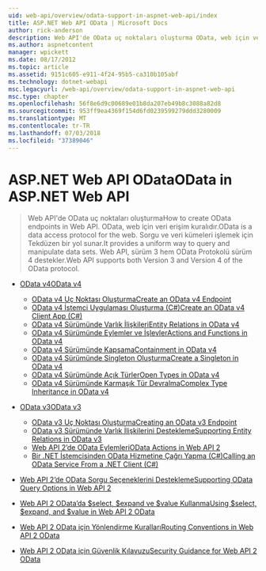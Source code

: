 ```yaml
---
uid: web-api/overview/odata-support-in-aspnet-web-api/index
title: ASP.NET Web API OData | Microsoft Docs
author: rick-anderson
description: Web API'de OData uç noktaları oluşturma OData, web için veri erişim kuralıdır. Sorgu ve veri kümeleri işlemek için Tekdüzen bir yol sunar. Web API'si s...
ms.author: aspnetcontent
manager: wpickett
ms.date: 08/17/2012
ms.topic: article
ms.assetid: 9151c605-e911-4f24-95b5-ca310b105abf
ms.technology: dotnet-webapi
msc.legacyurl: /web-api/overview/odata-support-in-aspnet-web-api
msc.type: chapter
ms.openlocfilehash: 56f8e6d9c00689e01b8da207eb49b8c3088a82d8
ms.sourcegitcommit: 953ff9ea4369f154d6fd0239599279ddd3280009
ms.translationtype: MT
ms.contentlocale: tr-TR
ms.lasthandoff: 07/03/2018
ms.locfileid: "37389046"
---
```

<a name="odata-in-aspnet-web-api"></a><span data-ttu-id="5c805-106">ASP.NET Web API OData</span><span class="sxs-lookup"><span data-stu-id="5c805-106">OData in ASP.NET Web API</span></span>
====================
> <span data-ttu-id="5c805-107">Web API'de OData uç noktaları oluşturma</span><span class="sxs-lookup"><span data-stu-id="5c805-107">How to create OData endpoints in Web API.</span></span> <span data-ttu-id="5c805-108">OData, web için veri erişim kuralıdır.</span><span class="sxs-lookup"><span data-stu-id="5c805-108">OData is a data access protocol for the web.</span></span> <span data-ttu-id="5c805-109">Sorgu ve veri kümeleri işlemek için Tekdüzen bir yol sunar.</span><span class="sxs-lookup"><span data-stu-id="5c805-109">It provides a uniform way to query and manipulate data sets.</span></span> <span data-ttu-id="5c805-110">Web API, sürüm 3 hem OData Protokolü sürüm 4 destekler.</span><span class="sxs-lookup"><span data-stu-id="5c805-110">Web API supports both Version 3 and Version 4 of the OData protocol.</span></span>


- [<span data-ttu-id="5c805-111">OData v4</span><span class="sxs-lookup"><span data-stu-id="5c805-111">OData v4</span></span>](odata-v4/index.md)

    - [<span data-ttu-id="5c805-112">OData v4 Uç Noktası Oluşturma</span><span class="sxs-lookup"><span data-stu-id="5c805-112">Create an OData v4 Endpoint</span></span>](odata-v4/create-an-odata-v4-endpoint.md)
    - [<span data-ttu-id="5c805-113">OData v4 İstemci Uygulaması Oluşturma (C#)</span><span class="sxs-lookup"><span data-stu-id="5c805-113">Create an OData v4 Client App (C#)</span></span>](odata-v4/create-an-odata-v4-client-app.md)
    - [<span data-ttu-id="5c805-114">OData v4 Sürümünde Varlık İlişkileri</span><span class="sxs-lookup"><span data-stu-id="5c805-114">Entity Relations in OData v4</span></span>](odata-v4/entity-relations-in-odata-v4.md)
    - [<span data-ttu-id="5c805-115">OData v4 Sürümünde Eylemler ve İşlevler</span><span class="sxs-lookup"><span data-stu-id="5c805-115">Actions and Functions in OData v4</span></span>](odata-v4/odata-actions-and-functions.md)
    - [<span data-ttu-id="5c805-116">OData v4 Sürümünde Kapsama</span><span class="sxs-lookup"><span data-stu-id="5c805-116">Containment in OData v4</span></span>](odata-v4/odata-containment-in-web-api-22.md)
    - [<span data-ttu-id="5c805-117">OData v4 Sürümünde Singleton Oluşturma</span><span class="sxs-lookup"><span data-stu-id="5c805-117">Create a Singleton in OData v4</span></span>](odata-v4/using-a-singleton-in-an-odata-endpoint-in-web-api-22.md)
    - [<span data-ttu-id="5c805-118">OData v4 Sürümünde Açık Türler</span><span class="sxs-lookup"><span data-stu-id="5c805-118">Open Types in OData v4</span></span>](odata-v4/use-open-types-in-odata-v4.md)
    - [<span data-ttu-id="5c805-119">OData v4 Sürümünde Karmaşık Tür Devralma</span><span class="sxs-lookup"><span data-stu-id="5c805-119">Complex Type Inheritance in OData v4</span></span>](odata-v4/complex-type-inheritance-in-odata-v4.md)
- [<span data-ttu-id="5c805-120">OData v3</span><span class="sxs-lookup"><span data-stu-id="5c805-120">OData v3</span></span>](odata-v3/index.md)

    - [<span data-ttu-id="5c805-121">OData v3 Uç Noktası Oluşturma</span><span class="sxs-lookup"><span data-stu-id="5c805-121">Creating an OData v3 Endpoint</span></span>](odata-v3/creating-an-odata-endpoint.md)
    - [<span data-ttu-id="5c805-122">OData v3 Sürümünde Varlık İlişkilerini Destekleme</span><span class="sxs-lookup"><span data-stu-id="5c805-122">Supporting Entity Relations in OData v3</span></span>](odata-v3/working-with-entity-relations.md)
    - [<span data-ttu-id="5c805-123">Web API 2’de OData Eylemleri</span><span class="sxs-lookup"><span data-stu-id="5c805-123">OData Actions in Web API 2</span></span>](odata-v3/odata-actions.md)
    - [<span data-ttu-id="5c805-124">Bir .NET İstemcisinden OData Hizmetine Çağrı Yapma (C#)</span><span class="sxs-lookup"><span data-stu-id="5c805-124">Calling an OData Service From a .NET Client (C#)</span></span>](odata-v3/calling-an-odata-service-from-a-net-client.md)
- [<span data-ttu-id="5c805-125">Web API 2’de OData Sorgu Seçeneklerini Destekleme</span><span class="sxs-lookup"><span data-stu-id="5c805-125">Supporting OData Query Options in Web API 2</span></span>](supporting-odata-query-options.md)
- [<span data-ttu-id="5c805-126">Web API 2 OData’da $select, $expand ve $value Kullanma</span><span class="sxs-lookup"><span data-stu-id="5c805-126">Using $select, $expand, and $value in Web API 2 OData</span></span>](using-select-expand-and-value.md)
- [<span data-ttu-id="5c805-127">Web API 2 OData için Yönlendirme Kuralları</span><span class="sxs-lookup"><span data-stu-id="5c805-127">Routing Conventions in Web API 2 OData</span></span>](odata-routing-conventions.md)
- [<span data-ttu-id="5c805-128">Web API 2 OData için Güvenlik Kılavuzu</span><span class="sxs-lookup"><span data-stu-id="5c805-128">Security Guidance for Web API 2 OData</span></span>](odata-security-guidance.md)
